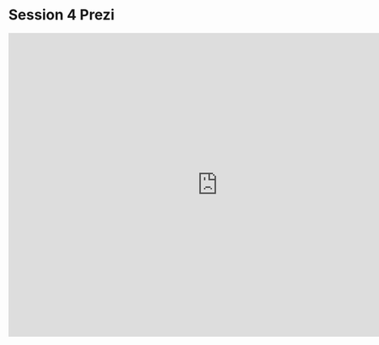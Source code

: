 # Session 4 Prezi

<iframe id="iframe_container" frameborder="0" webkitallowfullscreen="" mozallowfullscreen="" allowfullscreen="" allow="autoplay; fullscreen" width="825" height="600" src="https://prezi.com/embed/bp8cggikj4yv/?bgcolor=ffffff&amp;lock_to_path=0&amp;autoplay=0&amp;autohide_ctrls=0&amp;landing_data=bHVZZmNaNDBIWnNjdEVENDRhZDFNZGNIUE43MHdLNWpsdFJLb2ZHanI5dVY5ZFBRWDJ0ZlZhdnpZak54NzFod0lBPT0&amp;landing_sign=IT8yfU7zhMfkdNLnA9tctoDF295acz4zpm-_DURg8R4"></iframe>
